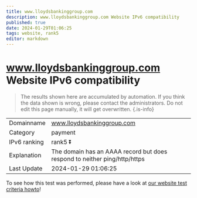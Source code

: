 ```yaml
---
title: www.lloydsbankinggroup.com
description: www.lloydsbankinggroup.com Website IPv6 compatibility
published: true
date: 2024-01-29T01:06:25
tags: website, rank5
editor: markdown
---
```


# www.lloydsbankinggroup.com Website IPv6 compatibility

> The results shown here are accumulated by automation. If you think the data shown is wrong, please contact the administrators. 
> Do not edit this page manually, it will get overwritten.
{.is-info}


|   |   |
| - | - |
| Domainname | www.lloydsbankinggroup.com
| Category | payment |
| IPv6 ranking | rank5 :arrow_double_down: |
| Explanation | The domain has an AAAA record but does respond to neither ping/http/https |
| Last Update | 2024-01-29 01:06:25 |

To see how this test was performed, please have a look at [our website test criteria howto](/howto/testcriteria/website)!

